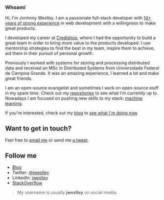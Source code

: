 ### Whoami

Hi, I'm Jonhnny Weslley. I am a passionate full-stack developer with [14+ years of strong experience](https://jonhnnyweslley.net/resume) in web development with a willingness to make great products.

I developed my career at [Credishop][], where I had the opportunity to build a great team in order to bring more value to the products developed. I use mentorship strategies to find the best in my team, inspire them to achieve, aid them in their pursuit of personal growth.

Previously I worked with systems for storing and processing distributed data and received an MSc in Distributed Systems from Universidade Federal de Campina Grande. It was an amazing experience, I learned a lot and make great friends.

I am an open-source evangelist and sometimes I work on open-source stuff in my spare time. Check out my [repositories][] to see what I'm currently up to. Nowadays I am focused on pushing new skills to my stack: [machine learning][].

If you're interested, check out my [blog][] to [see what I'm doing now](https://jonhnnyweslley.net/now).

## Want to get in touch?

Feel free to [email me][email] or send me [a tweet][Twitter].

## Follow me

- [Blog][]
- Twitter: [@jweslley](https://twitter.com/jweslley)
- LinkedIn: [jweslley](https://www.linkedin.com/in/jweslley)
- [StackOverflow](https://stackoverflow.com/users/143665/jonhnny-weslley)

> My username is usually **jweslley** on social media.

[blog]: https://jonhnnyweslley.net/blog "Visit my blog"
[Credishop]: http://www.credishop.com.br/
[repositories]: https://github.com/jweslley?tab=repositories "Follow my GitHub to see what I'm currently up to"
[GitLab]: http://gitlab.com/jweslley "Follow my GitLab to see what I'm currently up to"
[LinkedIn]: http://www.linkedin.com/in/jweslley "See my LinkedIn profile"
[Twitter]: https://twitter.com/jweslley "Tweet me!"
[StackOverflow]: https://stackoverflow.com/users/143665/jonhnny-weslley  "See my StackOverflow profile"
[email]: mailto:jw@jonhnnyweslley.net "Send me an email"
[Quora]: https://www.quora.com/profile/Jonhnny-Weslley "See my Quora profile"
[machine learning]: https://datacamp.com/profile/jweslley
